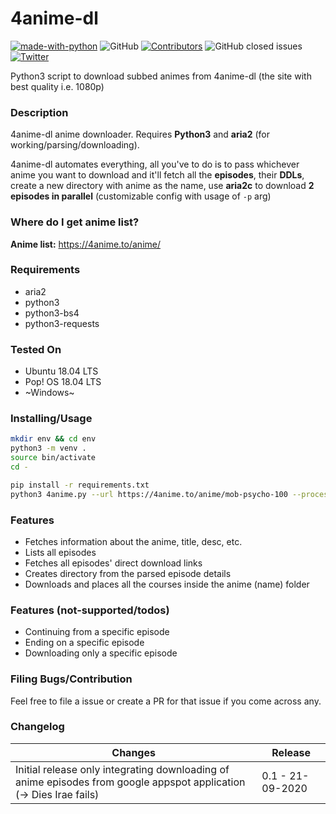 # 4anime-dl

[![made-with-python](https://img.shields.io/badge/Made%20with-Python-1f425f.svg)](https://www.python.org/)
![GitHub](https://img.shields.io/github/license/Anon-Exploiter/4anime-dl)
[![Contributors][contributors-shield]][contributors-url]
![GitHub closed issues](https://img.shields.io/github/issues-closed/Anon-Exploiter/4anime-dl)
[![Twitter](https://img.shields.io/twitter/url/https/twitter.com/cloudposse.svg?style=social&label=%40syed_umar)](https://twitter.com/syed__umar)

[contributors-shield]: https://img.shields.io/github/contributors/Anon-Exploiter/4anime-dl.svg?style=flat-square
[contributors-url]: https://github.com/Anon-Exploiter/4anime-dl/graphs/contributors
[issues-shield]: https://img.shields.io/github/issues/Anon-Exploiter/4anime-dl.svg?style=flat-square
[issues-url]: https://github.com/Anon-Exploiter/4anime-dl/issues

Python3 script to download subbed animes from 4anime-dl (the site with best quality i.e. 1080p)

<!--[![asciicast](https://asciinema.org/a/350800.svg)](https://asciinema.org/a/350800)-->

### Description

4anime-dl anime downloader. Requires **Python3** and **aria2** (for working/parsing/downloading).

4anime-dl automates everything, all you've to do is to pass whichever anime you want to download and it'll fetch all the **episodes**, their **DDLs**, create a new directory with anime as the name, use **aria2c** to download **2 episodes in parallel** (customizable config with usage of `-p` arg) 

### Where do I get anime list?

**Anime list:** https://4anime.to/anime/

### Requirements
- aria2
- python3
- python3-bs4
- python3-requests

### Tested On
- Ubuntu 18.04 LTS
- Pop! OS 18.04 LTS
- ~Windows~

### Installing/Usage
```bash
mkdir env && cd env
python3 -m venv . 
source bin/activate 
cd -

pip install -r requirements.txt
python3 4anime.py --url https://4anime.to/anime/mob-psycho-100 --processes 5
```

### Features
- Fetches information about the anime, title, desc, etc.
- Lists all episodes
- Fetches all episodes' direct download links
- Creates directory from the parsed episode details
- Downloads and places all the courses inside the anime (name) folder

### Features (not-supported/todos)
- Continuing from a specific episode
- Ending on a specific episode
- Downloading only a specific episode

### Filing Bugs/Contribution
Feel free to file a issue or create a PR for that issue if you come across any.

### Changelog
| Changes                                                                                                   | Release                                             |
| --------------------------------------------------------------------------------------------------------- | --------------------------------------------------- |
| Initial release only integrating downloading of anime episodes from google appspot application (-> Dies Irae fails)                     | 0.1 - 21-09-2020                                    |
